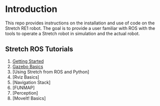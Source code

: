 # Introduction

This repo provides instructions on the installation and use of code on the Stretch RE1 robot. The goal is to provide a user familiar with ROS with the tools to operate a Stretch robot in simulation and the actual robot.

## Stretch ROS Tutorials
1. [Getting Started](getting_started.md)
2. [Gazebo Basics](gazebo_basics.md)
3. [Using Stretch from ROS and Python]
4. [Rviz Basics]
5. [Navigation Stack]
6. [FUNMAP]
7. [Perception]
8. [MoveIt! Basics]
